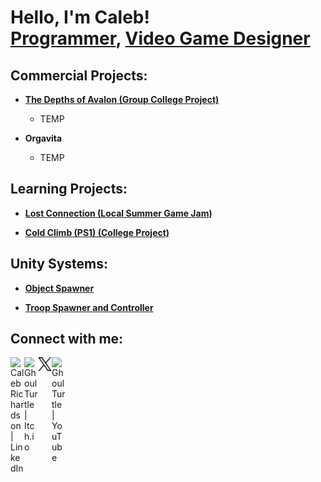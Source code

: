 <h1>Hello, I'm Caleb! <br/><a href="https://github.com/GhoulTurtle">Programmer</a>, <a href="https://www.linkedin.com/in/caleb-richardson-402b94272/">Video Game Designer</a>

<h2>Commercial Projects:</h2>

- <b><a href=https://store.steampowered.com/app/2977590/The_Depths_of_Avalon/>The Depths of Avalon (Group College Project)</a></b>
  - TEMP
  
- <b>Orgavita</b>
  - TEMP

<h2>Learning Projects:</h2>

- <b><a href="https://ghoulturtle.itch.io/lost-connection">Lost Connection (Local Summer Game Jam)</a></b>

- <b><a href="https://ghoulturtle.itch.io/cold-climb-ps1">Cold Climb (PS1) (College Project)</a></b>

<h2>Unity Systems:</h2>

- <b><a href=https://github.com/GhoulTurtle/ObjectSpawner>Object Spawner</a></b>

- <b><a href=https://github.com/GhoulTurtle/Troop-Spawner-and-Controller>Troop Spawner and Controller</a></b>

<h2>Connect with me:</h2>

[<img align="left" alt="CalebRichardson | LinkedIn" width="22px" src="https://cdn.jsdelivr.net/npm/simple-icons@v3/icons/linkedin.svg" />][linkedin]
[<img align="left" alt="GhoulTurtle | Itch.io" width="22px" src="https://raw.githubusercontent.com/simple-icons/simple-icons/refs/heads/develop/icons/itchdotio.svg" />][itchio]
[<img align="left" alt="CalebRichardso | X" width="22px" src="https://raw.githubusercontent.com/simple-icons/simple-icons/refs/heads/develop/icons/x.svg" />][x]
[<img align="left" alt="GhoulTurtle | YouTube" width="22px" src="https://cdn.jsdelivr.net/npm/simple-icons@v3/icons/youtube.svg" />][youtube]

[youtube]: https://www.youtube.com/@ghoulturtle
[linkedin]: https://www.linkedin.com/in/caleb-richardson-402b94272/
[itchio]: https://ghoulturtle.itch.io
[x]: https://x.com/CalebRichardso

<!--
**GhoulTurtle/GhoulTurtle** is a ✨ _special_ ✨ repository because its `README.md` (this file) appears on your GitHub profile.

Here are some ideas to get you started:

- 🔭 I’m currently working on ...
- 🌱 I’m currently learning ...
- 👯 I’m looking to collaborate on ...
- 🤔 I’m looking for help with ...
- 💬 Ask me about ...
- 📫 How to reach me: ...
- 😄 Pronouns: ...
- ⚡ Fun fact: ...
-->
